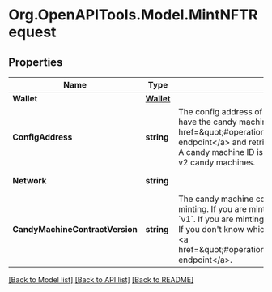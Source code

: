 
# Org.OpenAPITools.Model.MintNFTRequest

## Properties

Name | Type | Description | Notes
------------ | ------------- | ------------- | -------------
**Wallet** | [**Wallet**](Wallet.md) |  | 
**ConfigAddress** | **string** | The config address of the candy machine. You can retrieve this if you have the candy machine ID using &lt;a href&#x3D;\&quot;#operation/solanaGetCandyMachineDetails\&quot;&gt;this endpoint&lt;/a&gt; and retrieving the &#x60;config_address&#x60; from the response.  A candy machine ID is the same thing as a configuration address for v2 candy machines.  | 
**Network** | **string** |  | [optional] [default to NetworkEnum.Devnet]
**CandyMachineContractVersion** | **string** | The candy machine contract of the candy machine from which you&#39;re minting. If you are minting from a &#x60;v1&#x60; candy machine ID, set this to &#x60;v1&#x60;. If you are minting from a &#x60;v2&#x60; candy machine ID, set this to &#x60;v2&#x60;. If you don&#39;t know which the version of your candy machine, check out &lt;a href&#x3D;\&quot;#operation/solanaGetAccountIsCandyMachine\&quot;&gt;this endpoint&lt;/a&gt;.  | [optional] [default to CandyMachineContractVersionEnum.V1]

[[Back to Model list]](../README.md#documentation-for-models)
[[Back to API list]](../README.md#documentation-for-api-endpoints)
[[Back to README]](../README.md)


